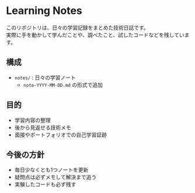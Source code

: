 # Learning Notes

このリポジトリは、日々の学習記録をまとめた技術日誌です。  
実際に手を動かして学んだことや、調べたこと、試したコードなどを残しています。

## 構成
- `notes/` : 日々の学習ノート
  - `note-YYYY-MM-DD.md` の形式で追加

## 目的
- 学習内容の整理
- 後から見返せる技術メモ
- 面接やポートフォリオでの自己学習証跡

## 今後の方針
- 毎日少なくとも1つノートを更新
- 疑問点は必ずメモして解決まで追う
- 実験したコードも必ず残す
